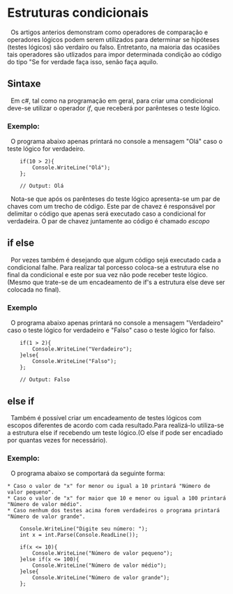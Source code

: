 # Estruturas condicionais

&nbsp; Os artigos anterios demonstram como operadores de comparação e operadores lógicos podem serem utilizados para determinar se hipóteses (testes lógicos) são verdairo ou falso. Entretanto, na maioria das ocasiões tais operadores são utlizados para impor determinada condição ao código do tipo "Se for verdade faça isso, senão faça aquilo. <br>

## Sintaxe

&nbsp; Em c#, tal como na programação em geral,  para criar uma condicional deve-se utilizar o operador <i>if</i>, que receberá por parênteses o teste lógico.

### Exemplo:

&nbsp; O programa abaixo apenas printará no console a mensagem "Olá" caso o teste lógico for verdadeiro.

```
    if(10 > 2){
        Console.WriteLine("Olá");
    };

    // Output: Olá
```

&nbsp; Nota-se que após os parênteses do teste lógico apresenta-se um par de chaves com um trecho de código. Este par de chavez é responsável por delimitar o código que apenas será executado caso a condicional for verdadeira. O par de chavez juntamente ao código é chamado <i>escopo</i>

## if else

&nbsp; Por vezes também é desejando que algum código sejá executado cada a condicional falhe. Para realizar tal porcesso coloca-se a estrutura else no final da condicional e este por sua vez não pode receber teste lógico. (Mesmo que trate-se de um encadeamento de if's a estrutura else deve ser colocada no final).

### Exemplo

&nbsp; O programa abaixo apenas printará no console a mensagem "Verdadeiro" caso o teste lógico for verdadeiro e "Falso" caso o teste lógico for falso.


```
    if(1 > 2){
        Console.WriteLine("Verdadeiro");
    }else{
        Console.WriteLine("Falso");
    };

    // Output: Falso
```

## else if

&nbsp; Também é possível criar um encadeamento de testes lógicos com escopos diferentes de acordo com cada resultado.Para realizá-lo utiliza-se  a estrutura else if recebendo um teste lógico.(O else if pode ser encadiado por quantas vezes for necessário).

### Exemplo:

&nbsp; O programa abaixo se comportará da seguinte forma:

    * Caso o valor de "x" for menor ou igual a 10 printará "Número de valor pequeno".
    * Caso o valor de "x" for maior que 10 e menor ou igual a 100 printará "Número de valor médio".
    * Caso nenhum dos testes acima forem verdadeiros o programa printará "Número de valor grande".

```
    Console.WriteLine("Digite seu número: ");
    int x = int.Parse(Console.ReadLine());

    if(x <= 10){
        Console.WriteLine("Número de valor pequeno");
    }else if(x <= 100){
        Console.WriteLine("Número de valor médio");
    }else{
        Console.WriteLine("Número de valor grande");
    };

```
